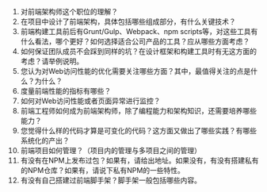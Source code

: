 1. 对前端架构师这个职位的理解？
1. 在项目中设计了前端架构，具体包括哪些组成部分，有什么关键技术？
1. 前端构建工具前后有Grunt/Gulp、Webpack、npm scripts等，对这些工具有什么看法，哪个更好？如何选择适合公司产品的工具？应从哪些方面考虑？
1. 如何保证团队成员不会踩到同样的坑？在设计框架和构建工具时有无这方面的考虑？请举例说明。
1. 您认为对Web访问性能的优化需要关注哪些方面？其中，最值得关注的点是什么？为什么？
1. 度量前端性能的指标有哪些？
1. 如何对Web访问性能或者页面异常进行监控？
1. 前端工程师如何成为前端架构师，除了编程能力和架构知识，还需要培养哪些能力？
1. 您觉得什么样的代码才算是可变化的代码？这方面又做出了哪些实践？有哪些系统化的产出？
1. 前端项目如何管理？（项目内的管理与多项目之间的管理）
1. 有没有在NPM上发布过包？如果有，请给出地址。如果没有，有没有搭建私有的NPM仓库？如果有，请说下私有NPM的一些特性。
1. 有没有自己搭建过前端脚手架？脚手架一般包括哪些内容。